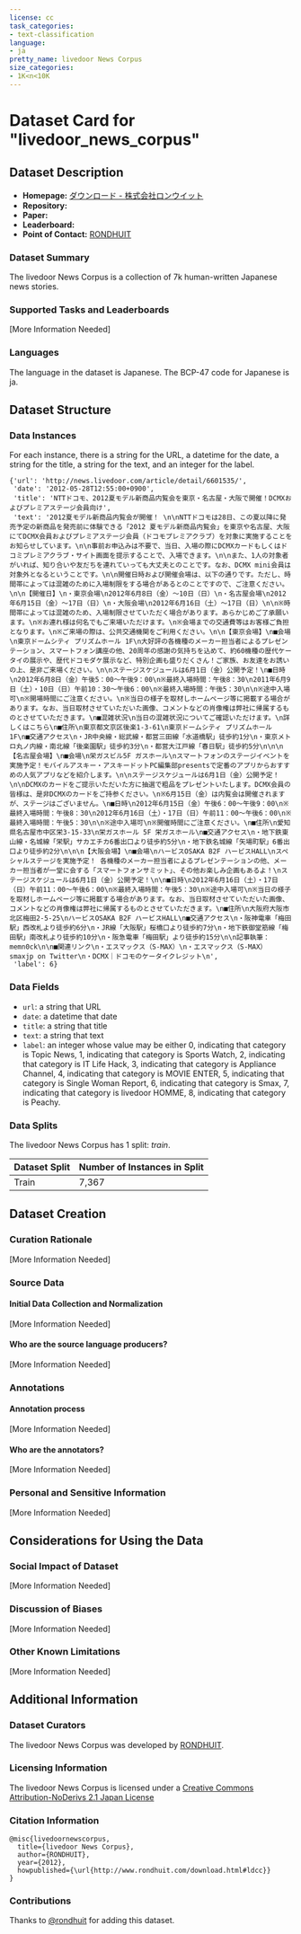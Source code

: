```yaml
---
license: cc
task_categories:
- text-classification
language:
- ja
pretty_name: livedoor News Corpus
size_categories:
- 1K<n<10K
---
```

# Dataset Card for "livedoor_news_corpus"

## Dataset Description

- **Homepage:** [ダウンロード - 株式会社ロンウイット](http://www.rondhuit.com/download.html#ldcc)
- **Repository:** 
- **Paper:** 
- **Leaderboard:** 
- **Point of Contact:** [RONDHUIT](mailto:sales@rondhuit.com)

### Dataset Summary

The livedoor News Corpus is a collection of 7k human-written Japanese news stories.

### Supported Tasks and Leaderboards

[More Information Needed]

### Languages

The language in the dataset is Japanese. The BCP-47 code for Japanese is ja.

## Dataset Structure

### Data Instances

For each instance, there is a string for the URL, a datetime for the date, a string for the title, a string for the text, and an integer for the label.

```
{'url': 'http://news.livedoor.com/article/detail/6601535/',
 'date': '2012-05-28T12:55:00+0900',
 'title': 'NTTドコモ、2012夏モデル新商品内覧会を東京・名古屋・大阪で開催！DCMXおよびプレミアステージ会員向け',
 'text': '2012夏モデル新商品内覧会が開催！ \n\nNTTドコモは28日、この夏以降に発売予定の新商品を発売前に体験できる「2012 夏モデル新商品内覧会」を東京や名古屋、大阪にてDCMX会員およびプレミアステージ会員（ドコモプレミアクラブ）を対象に実施することをお知らせしています。\n\n事前お申込みは不要で、当日、入場の際にDCMXカードもしくはドコミプレミアクラブ・サイト画面を提示することで、入場できます。\n\nまた、1人の対象者がいれば、知り合いや友だちを連れていっても大丈夫とのことです。なお、DCMX mini会員は対象外となるということです。\n\n開催日時および開催会場は、以下の通りです。ただし、時間帯によっては混雑のために入場制限をする場合があるとのことですので、ご注意ください。\n\n【開催日】\n・東京会場\n2012年6月8日（金）〜10日（日）\n・名古屋会場\n2012年6月15日（金）〜17日（日）\n・大阪会場\n2012年6月16日（土）〜17日（日）\n\n※時間帯によっては混雑のため、入場制限させていただく場合があります。あらかじめご了承願います。\n※お連れ様は何名でもご来場いただけます。\n※会場までの交通費等はお客様ご負担となります。\n※ご来場の際は、公共交通機関をご利用ください。\n\n【東京会場】\n■会場\n東京ドームシティ プリズムホール 1F\n大好評の各機種のメーカー担当者によるプレゼンテーション、スマートフォン講座の他、20周年の感謝の気持ちを込めて、約60機種の歴代ケータイの展示や、歴代ドコモダケ展示など、特別企画も盛りだくさん！ご家族、お友達をお誘いの上、是非ご来場ください。\n\nステージスケジュールは6月1日（金）公開予定！\n■日時\n2012年6月8日（金）午後5：00〜午後9：00\n※最終入場時間：午後8：30\n2011年6月9日（土）・10日（日）午前10：30〜午後6：00\n※最終入場時間：午後5：30\n\n※途中入場可\n※開場時間にご注意ください。\n※当日の様子を取材しホームページ等に掲載する場合があります。なお、当日取材させていただいた画像、コメントなどの肖像権は弊社に帰属するものとさせていただきます。\n■混雑状況\n当日の混雑状況についてご確認いただけます。\n詳しくはこちら\n■住所\n東京都文京区後楽1-3-61\n東京ドームシティ プリズムホール 1F\n■交通アクセス\n・JR中央線・総武線・都営三田線「水道橋駅」徒歩約1分\n・東京メトロ丸ノ内線・南北線「後楽園駅」徒歩約3分\n・都営大江戸線「春日駅」徒歩約5分\n\n\n【名古屋会場】\n■会場\n栄ガスビル5F ガスホール\nスマートフォンのステージイベントを実施予定！モバイルアスキー・アスキードットPC編集部presentsで定番のアプリからおすすめの人気アプリなどを紹介します。\n\nステージスケジュールは6月1日（金）公開予定！\n\nDCMXのカードをご提示いただいた方に抽選で粗品をプレゼントいたします。DCMX会員の皆様は、是非DCMXのカードをご持参ください。\n※6月15日（金）は内覧会は開催されますが、ステージはございません。\n■日時\n2012年6月15日（金）午後6：00〜午後9：00\n※最終入場時間：午後8：30\n2012年6月16日（土）・17日（日）午前11：00〜午後6：00\n※最終入場時間：午後5：30\n\n※途中入場可\n※開催時間にご注意ください。\n■住所\n愛知県名古屋市中区栄3-15-33\n栄ガスホール 5F 栄ガスホール\n■交通アクセス\n・地下鉄東山線・名城線「栄駅」サカエチカ6番出口より徒歩約5分\n・地下鉄名城線「矢場町駅」6番出口より徒歩約2分\n\n\n【大阪会場】\n■会場\nハービスOSAKA B2F ハービスHALL\nスペシャルステージを実施予定！ 各機種のメーカー担当者によるプレゼンテーションの他、メーカー担当者が一堂に会する「スマートフォンサミット」、その他お楽しみ企画もあるよ！\nステージスケジュールは6月1日（金）公開予定！\n\n■日時\n2012年6月16日（土）・17日（日）午前11：00〜午後6：00\n※最終入場時間：午後5：30\n※途中入場可\n※当日の様子を取材しホームページ等に掲載する場合があります。なお、当日取材させていただいた画像、コメントなどの肖像権は弊社に帰属するものとさせていただきます。\n■住所\n大阪府大阪市北区梅田2-5-25\nハービスOSAKA B2F ハービスHALL\n■交通アクセス\n・阪神電車「梅田駅」西改札より徒歩約6分\n・JR線「大阪駅」桜橋口より徒歩約7分\n・地下鉄御堂筋線「梅田駅」南改札より徒歩約10分\n・阪急電車「梅田駅」より徒歩約15分\n\n記事執筆：memn0ck\n\n■関連リンク\n・エスマックス（S-MAX）\n・エスマックス（S-MAX） smaxjp on Twitter\n・DCMX｜ドコモのケータイクレジット\n',
 'label': 6}
```

### Data Fields

- `url`: a string that URL
- `date`: a datetime that date
- `title`: a string that title
- `text`: a string that text
- `label`: an integer whose value may be either 0, indicating that category is Topic News, 1, indicating that category is Sports Watch, 2, indicating that category is IT Life Hack, 3, indicating that category is Appliance Channel, 4, indicating that category is MOVIE ENTER, 5, indicating that category is Single Woman Report, 6, indicating that category is Smax, 7, indicating that category is livedoor HOMME, 8, indicating that category is Peachy.

### Data Splits

The livedoor News Corpus has 1 split: *train*.

| Dataset Split | Number of Instances in Split |
| ------------- | ---------------------------- |
| Train         | 7,367                        |

## Dataset Creation

### Curation Rationale

[More Information Needed]

### Source Data

#### Initial Data Collection and Normalization

[More Information Needed]

#### Who are the source language producers?

[More Information Needed]

### Annotations

#### Annotation process

[More Information Needed]

#### Who are the annotators?

[More Information Needed]

### Personal and Sensitive Information

[More Information Needed]

## Considerations for Using the Data

### Social Impact of Dataset

[More Information Needed]

### Discussion of Biases

[More Information Needed]

### Other Known Limitations

[More Information Needed]

## Additional Information

### Dataset Curators

The livedoor News Corpus was developed by [RONDHUIT](https://www.rondhuit.com/en.html).

### Licensing Information

The livedoor News Corpus is licensed under a [Creative Commons Attribution-NoDerivs 2.1 Japan License](https://creativecommons.org/licenses/by-nd/2.1/jp/)

### Citation Information

```
@misc{livedoornewscorpus,
  title={livedoor News Corpus},
  author={RONDHUIT},
  year={2012},
  howpublished={\url{http://www.rondhuit.com/download.html#ldcc}}
}
```

### Contributions

Thanks to [@rondhuit](https://github.com/RONDHUIT) for adding this dataset.